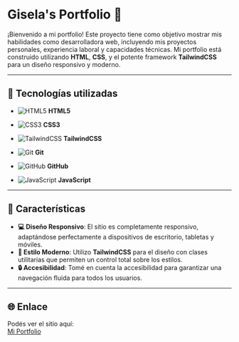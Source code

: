 # Gisela's Portfolio 🚀

¡Bienvenido a mi portfolio! Este proyecto tiene como objetivo mostrar mis habilidades como desarrolladora web, incluyendo mis proyectos personales, experiencia laboral y capacidades técnicas. Mi portfolio está construido utilizando **HTML**, **CSS**, y el potente framework **TailwindCSS** para un diseño responsivo y moderno.

---

## 🔧 Tecnologías utilizadas

- ![HTML5](https://img.shields.io/badge/-HTML5-E34F26?logo=html5&logoColor=fff) **HTML5**
- ![CSS3](https://img.shields.io/badge/-CSS3-1572B6?logo=css3&logoColor=fff) **CSS3**
- ![TailwindCSS](https://img.shields.io/badge/-TailwindCSS-38B2AC?logo=tailwind-css&logoColor=fff) **TailwindCSS**
- ![Git](https://img.shields.io/badge/-Git-F05032?logo=git&logoColor=fff) **Git**
- ![GitHub](https://img.shields.io/badge/-GitHub-181717?logo=github&logoColor=fff) **GitHub**

- ![JavaScript](https://img.shields.io/badge/-JavaScript-F7DF1E?logo=javascript&logoColor=000) **JavaScript**


---

## 📌 Características

- **💻 Diseño Responsivo**: El sitio es completamente responsivo, adaptándose perfectamente a dispositivos de escritorio, tabletas y móviles.
- **🎨 Estilo Moderno**: Utilizo **TailwindCSS** para el diseño con clases utilitarias que permiten un control total sobre los estilos.
- **🔒 Accesibilidad**: Tomé en cuenta la accesibilidad para garantizar una navegación fluida para todos los usuarios.

---

## 🌐 Enlace

Podés ver el sitio aquí:  
[Mi Portfolio](https://gisegind.github.io/Gisela-Portfolio/)
